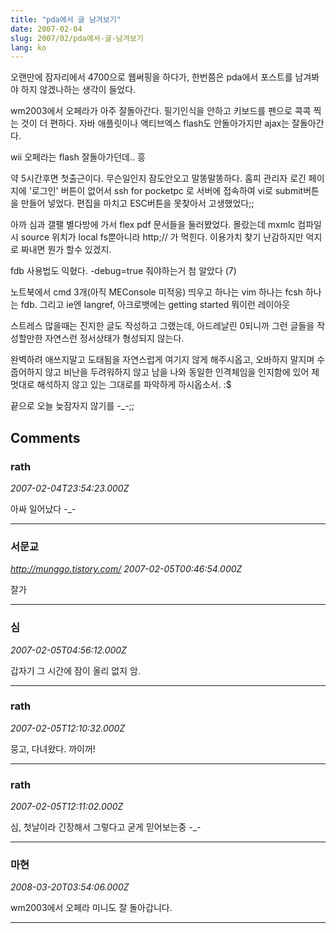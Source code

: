 ```yaml
---
title: "pda에서 글 남겨보기"
date: 2007-02-04
slug: 2007/02/pda에서-글-남겨보기
lang: ko
---
```


오랜만에 잠자리에서 4700으로 웹써핑을 하다가, 한번쯤은 pda에서 포스트를 남겨봐야 하지 않겠나하는 생각이 들었다.

wm2003에서 오페라가 아주 잘돌아간다.
필기인식을 안하고 키보드를 펜으로 콕콕 찍는 것이 더 편하다. 자바 애플릿이나 액티브엑스 flash도 안돌아가지만 ajax는 잘돌아간다.

wii 오페라는 flash 잘돌아가던데.. 흥

약 5시간후면 첫출근이다. 무슨일인지 잠도안오고 말똥말똥하다. 홈피 관리자 로긴 페이지에 '로그인' 버튼이 없어서 ssh for pocketpc 로 서버에 접속하여 vi로 submit버튼을 만들어 넣었다. 편집을 마치고 ESC버튼을 못찾아서 고생했었다;;

아까 심과 갤팰 별다방에 가서 flex pdf 문서들을 둘러봤었다. 몰랐는데 mxmlc 컴파일시 source 위치가 local fs뿐아니라 http;// 가 먹힌다. 이용가치 찾기 난감하지만 억지로 짜내면 뭔가 할수 있겠지.

fdb 사용법도 익혔다. -debug=true 줘야하는거 첨 알았다 (7)

노트북에서 cmd 3개(아직 MEConsole 미적응) 띄우고 하나는 vim 하나는 fcsh 하나는 fdb. 그리고 ie엔 langref, 아크로뱃에는 getting started 뭐이런 레이아웃

스트레스 많을때는 진지한 글도 작성하고 그랬는데, 아드레날린 0되니까 그런 글들을 작성할만한 자연스런 정서상태가 형성되지 않는다.

완벽하려 애쓰지말고 도태됨을 자연스럽게 여기지 않게 해주시옵고, 오바하지 말지며 수줍어하지 않고 비난을 두려워하지 않고 남을 나와 동일한 인격체임을 인지함에 있어 제멋대로 해석하지 않고 있는 그대로를 파악하게 하시옵소서. :$

끝으로 오늘 늦잠자지 않기를 -_-;;

## Comments

### rath
*2007-02-04T23:54:23.000Z*

아싸 일어났다 -_-

---

### 서문교
*http://munggo.tistory.com/*
*2007-02-05T00:46:54.000Z*

잘가

---

### 심
*2007-02-05T04:56:12.000Z*

갑자기 그 시간에 잠이 올리 없지 암.

---

### rath
*2007-02-05T12:10:32.000Z*

뭉고, 다녀왔다. 까이꺼!

---

### rath
*2007-02-05T12:11:02.000Z*

심, 첫날이라 긴장해서 그렇다고 굳게 믿어보는중 -_-

---

### 마현
*2008-03-20T03:54:06.000Z*

wm2003에서 오페라 미니도 잘 돌아갑니다.

---

